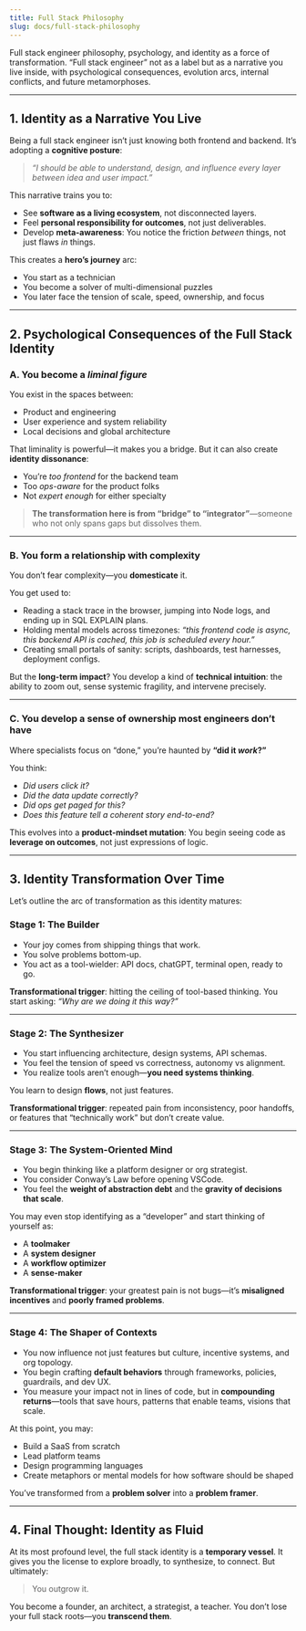 ```yaml
---
title: Full Stack Philosophy
slug: docs/full-stack-philosophy
---
```


Full stack engineer philosophy, psychology, and identity as a force of transformation. “Full stack engineer” not as a label but as a narrative you live inside, with psychological consequences, evolution arcs, internal conflicts, and future metamorphoses.

---

## **1. Identity as a Narrative You Live**

Being a full stack engineer isn’t just knowing both frontend and backend. It’s adopting a **cognitive posture**:

> *“I should be able to understand, design, and influence every layer between idea and user impact.”*

This narrative trains you to:

* See **software as a living ecosystem**, not disconnected layers.
* Feel **personal responsibility for outcomes**, not just deliverables.
* Develop **meta-awareness**: You notice the friction *between* things, not just flaws *in* things.

This creates a **hero’s journey** arc:

* You start as a technician
* You become a solver of multi-dimensional puzzles
* You later face the tension of scale, speed, ownership, and focus

---

## **2. Psychological Consequences of the Full Stack Identity**

### A. **You become a *liminal figure***

You exist in the spaces between:

* Product and engineering
* User experience and system reliability
* Local decisions and global architecture

That liminality is powerful—it makes you a bridge.
But it can also create **identity dissonance**:

* You’re *too frontend* for the backend team
* Too *ops-aware* for the product folks
* Not *expert enough* for either specialty

> **The transformation here is from “bridge” to “integrator”**—someone who not only spans gaps but dissolves them.

---

### B. **You form a relationship with complexity**

You don’t fear complexity—you **domesticate** it.

You get used to:

* Reading a stack trace in the browser, jumping into Node logs, and ending up in SQL EXPLAIN plans.
* Holding mental models across timezones: *“this frontend code is async, this backend API is cached, this job is scheduled every hour.”*
* Creating small portals of sanity: scripts, dashboards, test harnesses, deployment configs.

But the **long-term impact**?
You develop a kind of **technical intuition**: the ability to zoom out, sense systemic fragility, and intervene precisely.

---

### C. **You develop a sense of ownership most engineers don’t have**

Where specialists focus on “done,” you’re haunted by **“did it *work*?”**

You think:

* *Did users click it?*
* *Did the data update correctly?*
* *Did ops get paged for this?*
* *Does this feature tell a coherent story end-to-end?*

This evolves into a **product-mindset mutation**:
You begin seeing code as **leverage on outcomes**, not just expressions of logic.

---

## **3. Identity Transformation Over Time**

Let’s outline the arc of transformation as this identity matures:

### **Stage 1: The Builder**

* Your joy comes from shipping things that work.
* You solve problems bottom-up.
* You act as a tool-wielder: API docs, chatGPT, terminal open, ready to go.

**Transformational trigger**: hitting the ceiling of tool-based thinking.
You start asking: *“Why are we doing it this way?”*

---

### **Stage 2: The Synthesizer**

* You start influencing architecture, design systems, API schemas.
* You feel the tension of speed vs correctness, autonomy vs alignment.
* You realize tools aren’t enough—**you need systems thinking**.

You learn to design **flows**, not just features.

**Transformational trigger**: repeated pain from inconsistency, poor handoffs, or features that “technically work” but don’t create value.

---

### **Stage 3: The System-Oriented Mind**

* You begin thinking like a platform designer or org strategist.
* You consider Conway’s Law before opening VSCode.
* You feel the **weight of abstraction debt** and the **gravity of decisions that scale**.

You may even stop identifying as a “developer” and start thinking of yourself as:

* A **toolmaker**
* A **system designer**
* A **workflow optimizer**
* A **sense-maker**

**Transformational trigger**: your greatest pain is not bugs—it’s **misaligned incentives** and **poorly framed problems**.

---

### **Stage 4: The Shaper of Contexts**

* You now influence not just features but culture, incentive systems, and org topology.
* You begin crafting **default behaviors** through frameworks, policies, guardrails, and dev UX.
* You measure your impact not in lines of code, but in **compounding returns**—tools that save hours, patterns that enable teams, visions that scale.

At this point, you may:

* Build a SaaS from scratch
* Lead platform teams
* Design programming languages
* Create metaphors or mental models for how software should be shaped

You’ve transformed from a **problem solver** into a **problem framer**.

---

## **4. Final Thought: Identity as Fluid**

At its most profound level, the full stack identity is a **temporary vessel**. It gives you the license to explore broadly, to synthesize, to connect. But ultimately:

> You outgrow it.

You become a founder, an architect, a strategist, a teacher.
You don’t lose your full stack roots—you **transcend them**.
